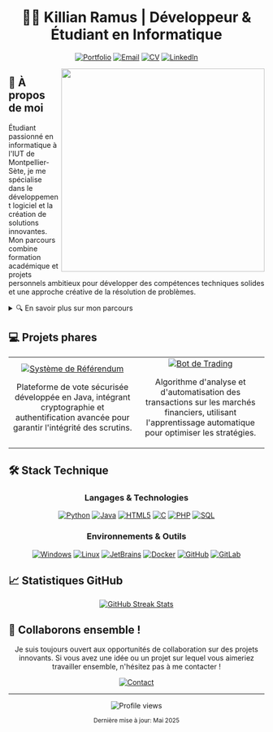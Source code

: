 <div align="center">
  
# 👨‍💻 Killian Ramus | Développeur & Étudiant en Informatique

[![Portfolio](https://img.shields.io/badge/Portfolio-killianrms.com-blue?style=for-the-badge&logo=firefox-browser&logoColor=white)](https://killianrms.com)
[![Email](https://img.shields.io/badge/Email-contact%40killianrms.com-red?style=for-the-badge&logo=gmail&logoColor=white)](mailto:contact@killianrms.com)
[![CV](https://img.shields.io/badge/CV-Télécharger-success?style=for-the-badge&logo=adobe-acrobat-reader&logoColor=white)](https://killianrms.com/cv.pdf)
[![LinkedIn](https://img.shields.io/badge/LinkedIn-Profil-0077B5?style=for-the-badge&logo=linkedin&logoColor=white)](https://linkedin.com/in/killianrms)

</div>

<img align="right" width="400" src="https://github-readme-stats.vercel.app/api/top-langs/?username=killianrms&layout=compact&theme=tokyonight&hide_border=true" />

## 🚀 À propos de moi

Étudiant passionné en informatique à l'IUT de Montpellier-Sète, je me spécialise dans le développement logiciel et la création de solutions innovantes. Mon parcours combine formation académique et projets personnels ambitieux pour développer des compétences techniques solides et une approche créative de la résolution de problèmes.

<details>
<summary>🔍 En savoir plus sur mon parcours</summary>
<br>

- 🎓 Formation en informatique avec spécialisation en développement logiciel
- 🌱 Apprentissage continu des nouvelles technologies et méthodologies
- 🔭 Intérêt particulier pour l'automatisation et les systèmes distribués
- 🤝 Expérience en travail d'équipe et gestion de projets agiles

</details>

## 💻 Projets phares

<table>
  <tr>
    <td align="center" width="50%">
      <a href="https://github.com/killianrms/referendum">
        <img src="https://img.shields.io/badge/Java-Système_de_Référendum-ED8B00?style=for-the-badge&logo=java&logoColor=white" alt="Système de Référendum" />
      </a>
      <br>
      <p>Plateforme de vote sécurisée développée en Java, intégrant cryptographie et authentification avancée pour garantir l'intégrité des scrutins.</p>
    </td>
    <td align="center" width="50%">
      <a href="https://github.com/killianrms/prototype_trader_bot">
        <img src="https://img.shields.io/badge/Python-Bot_de_Trading-14354C?style=for-the-badge&logo=python&logoColor=white" alt="Bot de Trading" />
      </a>
      <br>
      <p>Algorithme d'analyse et d'automatisation des transactions sur les marchés financiers, utilisant l'apprentissage automatique pour optimiser les stratégies.</p>
    </td>
  </tr>
</table>

## 🛠️ Stack Technique

<div align="center">

### Langages & Technologies
[![Python](https://img.shields.io/badge/Python-14354C?style=for-the-badge&logo=python&logoColor=white)](https://www.python.org/)
[![Java](https://img.shields.io/badge/Java-ED8B00?style=for-the-badge&logo=openjdk&logoColor=white)](https://www.java.com/)
[![HTML5](https://img.shields.io/badge/HTML5-E34F26?style=for-the-badge&logo=html5&logoColor=white)](https://developer.mozilla.org/fr/docs/Web/HTML)
[![C](https://img.shields.io/badge/C-00599C?style=for-the-badge&logo=c&logoColor=white)](https://en.cppreference.com/w/)
[![PHP](https://img.shields.io/badge/PHP-777BB4?style=for-the-badge&logo=php&logoColor=white)](https://www.php.net/)
[![SQL](https://img.shields.io/badge/SQL-4479A1?style=for-the-badge&logo=postgresql&logoColor=white)](https://www.postgresql.org/)

### Environnements & Outils
[![Windows](https://img.shields.io/badge/Windows-0078D6?style=for-the-badge&logo=windows&logoColor=white)](https://www.microsoft.com/windows)
[![Linux](https://img.shields.io/badge/Linux-FCC624?style=for-the-badge&logo=linux&logoColor=black)](https://www.linux.org/)
[![JetBrains](https://img.shields.io/badge/JetBrains-000000?style=for-the-badge&logo=jetbrains&logoColor=white)](https://www.jetbrains.com/)
[![Docker](https://img.shields.io/badge/Docker-2496ED?style=for-the-badge&logo=docker&logoColor=white)](https://www.docker.com/)
[![GitHub](https://img.shields.io/badge/GitHub-181717?style=for-the-badge&logo=github&logoColor=white)](https://github.com/)
[![GitLab](https://img.shields.io/badge/GitLab-FC6D26?style=for-the-badge&logo=gitlab&logoColor=white)](https://gitlab.com/)

</div>

## 📈 Statistiques GitHub

<div align="center">
  <a href="https://github.com/killianrms">
    <img src="https://github-readme-streak-stats.herokuapp.com/?user=killianrms&theme=tokyonight&hide_border=true" alt="GitHub Streak Stats" />
  </a>
</div>

## 🤝 Collaborons ensemble !

<div align="center">
  
Je suis toujours ouvert aux opportunités de collaboration sur des projets innovants. Si vous avez une idée ou un projet sur lequel vous aimeriez travailler ensemble, n'hésitez pas à me contacter !

[![Contact](https://img.shields.io/badge/Contactez_Moi-blue?style=for-the-badge&logo=telegram&logoColor=white)](mailto:contact@killianrms.com)

</div>

---

<div align="center">
  <img src="https://komarev.com/ghpvc/?username=killianrms&color=blueviolet&style=flat-square&label=Visiteurs+du+Profil" alt="Profile views" />
  
  <sub>Dernière mise à jour: Mai 2025</sub>
</div>
